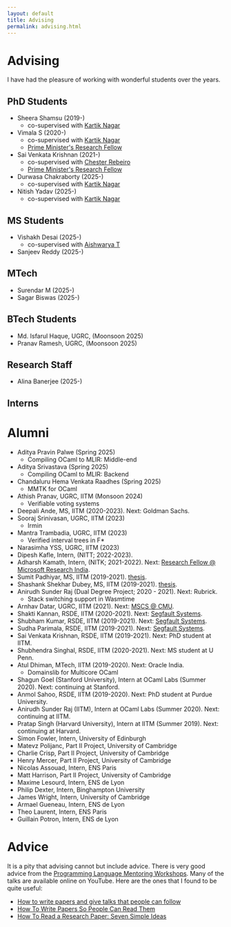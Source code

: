 ```yaml
---
layout: default
title: Advising
permalink: advising.html
---
```


# Advising

I have had the pleasure of working with wonderful students over the years.

## PhD Students

* Sheera Shamsu (2019-)
  + co-supervised with [Kartik Nagar](https://kartiknagar.github.io/)
* Vimala S (2020-)
  + co-supervised with [Kartik Nagar](https://kartiknagar.github.io/)
  + [Prime Minister's Research Fellow](https://pmrf.in/)
* Sai Venkata Krishnan (2021-)
  + co-supervised with [Chester Rebeiro](https://www.cse.iitm.ac.in/~chester/)
  + [Prime Minister's Research Fellow](https://pmrf.in/)
* Durwasa Chakraborty (2025-)
  + co-supervised with [Kartik Nagar](https://kartiknagar.github.io/)
* Nitish Yadav (2025-)
  + co-supervised with [Kartik Nagar](https://kartiknagar.github.io/)

## MS Students

* Vishakh Desai (2025-)
  + co-supervised with [Aishwarya T](https://sites.google.com/view/aishwaryat)
* Sanjeev Reddy (2025-)

## MTech

* Surendar M (2025-)
* Sagar Biswas (2025-)

## BTech Students

* Md. Isfarul Haque, UGRC, (Moonsoon 2025)
* Pranav Ramesh, UGRC, (Moonsoon 2025)

## Research Staff

* Alina Banerjee (2025-)

## Interns

# Alumni

* Aditya Pravin Palwe (Spring 2025)
  + Compiling OCaml to MLIR: Middle-end
* Aditya Srivastava (Spring 2025)
  + Compiling OCaml to MLIR: Backend
* Chandaluru Hema Venkata Raadhes (Spring 2025)
  + MMTK for OCaml
* Athish Pranav, UGRC, IITM (Monsoon 2024)
  + Verifiable voting systems
* Deepali Ande, MS, IITM (2020-2023). Next: Goldman Sachs.
* Sooraj Srinivasan, UGRC, IITM (2023)
  + Irmin
* Mantra Trambadia, UGRC, IITM (2023)
  + Verified interval trees in F*
* Narasimha YSS, UGRC, IITM (2023)
* Dipesh Kafle, Intern, (NITT; 2022-2023).
* Adharsh Kamath, Intern, (NITK; 2021-2022). Next: [Research Fellow @ Microsoft Research India](https://www.microsoft.com/en-us/research/lab/microsoft-research-india/).
* Sumit Padhiyar, MS, IITM (2019-2021). [thesis](papers/sumit_ms_thesis.pdf).
* Shashank Shekhar Dubey, MS, IITM (2019-2021). [thesis](papers/shashank_ms_thesis.pdf).
* Anirudh Sunder Raj (Dual Degree Project; 2020 - 2021). Next: Rubrick.
  + Stack switching support in Wasmtime
* Arnhav Datar, UGRC, IITM (2021). Next: [MSCS @ CMU](https://www.cs.cmu.edu/).
* Shakti Kannan, RSDE, IITM (2020-2021). Next: [Segfault Systems](https://segfault.systems).
* Shubham Kumar, RSDE, IITM (2019-2021). Next: [Segfault Systems](https://segfault.systems).
* Sudha Parimala, RSDE, IITM (2019-2021). Next: [Segfault Systems](https://segfault.systems).
* Sai Venkata Krishnan, RSDE, IITM (2019-2021). Next: PhD student at IITM.
* Shubhendra Singhal, RSDE, IITM (2020-2021). Next: MS student at U Penn.
* Atul Dhiman, MTech, IITM (2019-2020). Next: Oracle India.
  + Domainslib for Multicore OCaml
* Shagun Goel (Stanford University), Intern at OCaml Labs (Summer 2020). Next: continuing at Stanford.
* Anmol Sahoo, RSDE, IITM (2019-2020). Next: PhD student at Purdue University.
* Anirudh Sunder Raj (IITM), Intern at OCaml Labs (Summer 2020). Next: continuing at IITM.
* Pratap Singh (Harvard University), Intern at IITM (Summer 2019). Next: continuing at Harvard.
* Simon Fowler, Intern, University of Edinburgh
* Matevz Polijanc, Part II Project, University of Cambridge
* Charlie Crisp, Part II Project, University of Cambridge
* Henry Mercer, Part II Project, University of Cambridge
* Nicolas Assouad, Intern, ENS Paris
* Matt Harrison, Part II Project, University of Cambridge
* Maxime Lesourd, Intern, ENS de Lyon
* Philip Dexter, Intern, Binghampton University
* James Wright, Intern, University of Cambridge
* Armael Gueneau, Intern, ENS de Lyon
* Theo Laurent, Intern, ENS Paris
* Guillain Potron, Intern, ENS de Lyon

# Advice

It is a pity that advising cannot but include advice. There is very good advice
from the [Programming Language Mentoring
Workshops](https://www.sigplan.org/Conferences/PLMW/). Many of the talks are
available online on YouTube. Here are the ones that I found to be quite useful:

+ [How to write papers and give talks that people can follow](https://people.mpi-sws.org/~dreyer/talks/talk-plmw22icfp.pdf)
+ [How To Write Papers So People Can Read Them](https://www.youtube.com/watch?v=XpgJ31GKPWI)
+ [How To Read a Research Paper: Seven Simple Ideas](https://youtu.be/e1vmUI59yHY?si=yBX9WdFMOFejU8sN)

<br/>

